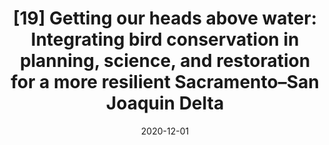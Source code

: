 ---
title: "[19] Getting our heads above water: Integrating bird conservation in planning, science, and restoration for a more resilient Sacramento–San Joaquin Delta"
collection: publications
date: 2020-12-01
venue: 'San Francisco Estuary and Watershed Science'
link: 'https://doi.org/10.15447/sfews.2020v18iss4art2'
openaccess: true
paperurl: '/files/Dybala et al. 2020.pdf'
citation: 'Dybala KE, Gardali T, Melcer RE (2020) Getting our heads above water: Integrating bird conservation in planning, science, and restoration for a more resilient Sacramento–San Joaquin Delta. <i>San Francisco Estuary and Watershed Science</i> 18(4). DOI: 10.15447/sfews.2020v18iss4art2'
---
